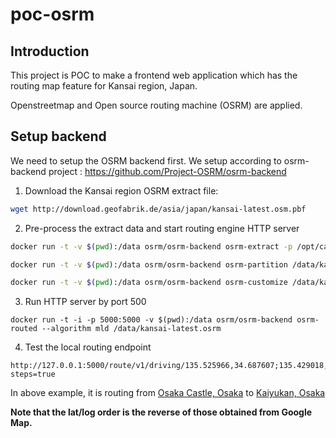 # poc-osrm

## Introduction

This project is POC to make a frontend web application which has the routing map feature for Kansai region, Japan.

Openstreetmap and Open source routing machine (OSRM) are applied.

## Setup backend

We need to setup the OSRM backend first. We setup according to osrm-backend project : https://github.com/Project-OSRM/osrm-backend

1. Download the Kansai region OSRM extract file:

```sh
wget http://download.geofabrik.de/asia/japan/kansai-latest.osm.pbf
```

2. Pre-process the extract data and start routing engine HTTP server

```sh
docker run -t -v $(pwd):/data osrm/osrm-backend osrm-extract -p /opt/car.lua /data/kansai-latest.osm.pbf
```

```sh
docker run -t -v $(pwd):/data osrm/osrm-backend osrm-partition /data/kansai-latest.osrm
```

```sh
docker run -t -v $(pwd):/data osrm/osrm-backend osrm-customize /data/kansai-latest.osrm
```

3. Run HTTP server by port 500

```
docker run -t -i -p 5000:5000 -v $(pwd):/data osrm/osrm-backend osrm-routed --algorithm mld /data/kansai-latest.osrm
```

4. Test the local routing endpoint

```
http://127.0.0.1:5000/route/v1/driving/135.525966,34.687607;135.429018,34.654739?steps=true
```

In above example, it is routing from [Osaka Castle, Osaka](https://goo.gl/maps/77oRkDauEnn) to [Kaiyukan, Osaka](https://goo.gl/maps/3Ln3d4TCaRF2)

**Note that the lat/log order is the reverse of those obtained from Google Map.**



